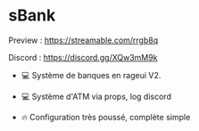 # sBank
Preview : https://streamable.com/rrgb8q

Discord : https://discord.gg/XQw3mM9k



- 💻 Système de banques en rageui V2.

- 💻 Système d'ATM via props, log discord

- 🔥 Configuration très poussé, complète simple
